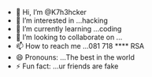 - 👋 Hi, I’m @K7h3hcker
- 👀 I’m interested in ...hacking
- 🌱 I’m currently learning ...coding
- 💞️ I’m looking to collaborate on ...
- 📫 How to reach me ...081 718 **** RSA
- 😄 Pronouns: ...The best in the world
- ⚡ Fun fact: ...ur friends are fake
  

<!---
K7h3hcker/K7h3hcker is a ✨ special ✨ repository because its `README.md` (this file) appears on your GitHub profile.
You can click the Preview link to take a look at your changes.
--->
